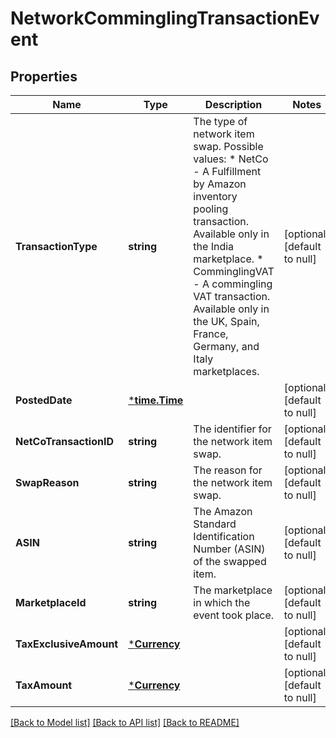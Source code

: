 # NetworkComminglingTransactionEvent

## Properties
Name | Type | Description | Notes
------------ | ------------- | ------------- | -------------
**TransactionType** | **string** | The type of network item swap.  Possible values:  * NetCo - A Fulfillment by Amazon inventory pooling transaction. Available only in the India marketplace.  * ComminglingVAT - A commingling VAT transaction. Available only in the UK, Spain, France, Germany, and Italy marketplaces. | [optional] [default to null]
**PostedDate** | [***time.Time**](time.Time.md) |  | [optional] [default to null]
**NetCoTransactionID** | **string** | The identifier for the network item swap. | [optional] [default to null]
**SwapReason** | **string** | The reason for the network item swap. | [optional] [default to null]
**ASIN** | **string** | The Amazon Standard Identification Number (ASIN) of the swapped item. | [optional] [default to null]
**MarketplaceId** | **string** | The marketplace in which the event took place. | [optional] [default to null]
**TaxExclusiveAmount** | [***Currency**](Currency.md) |  | [optional] [default to null]
**TaxAmount** | [***Currency**](Currency.md) |  | [optional] [default to null]

[[Back to Model list]](../README.md#documentation-for-models) [[Back to API list]](../README.md#documentation-for-api-endpoints) [[Back to README]](../README.md)

